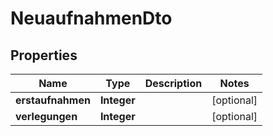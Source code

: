 

# NeuaufnahmenDto


## Properties

| Name | Type | Description | Notes |
|------------ | ------------- | ------------- | -------------|
|**erstaufnahmen** | **Integer** |  |  [optional] |
|**verlegungen** | **Integer** |  |  [optional] |



